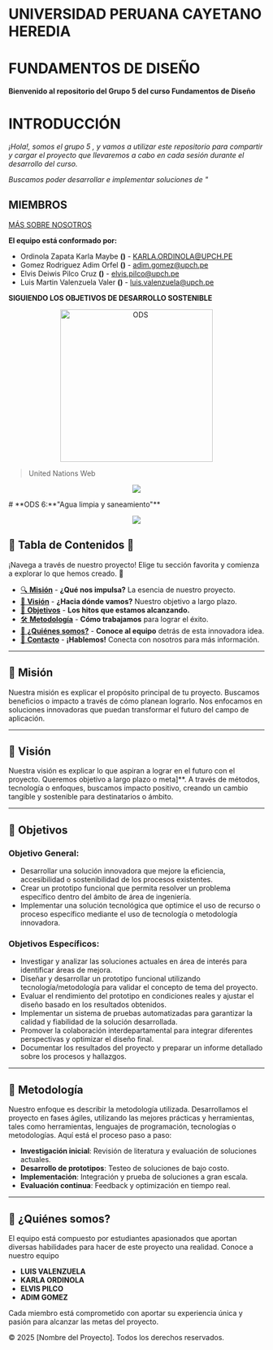 # **UNIVERSIDAD PERUANA CAYETANO HEREDIA**
# **FUNDAMENTOS DE DISEÑO**

**Bienvenido al repositorio del Grupo 5 del curso Fundamentos de Diseño**
# **INTRODUCCIÓN**
*¡Hola!, somos el grupo 5 , y vamos a utilizar este repositorio para compartir y cargar el proyecto que llevaremos a cabo en cada sesión durante el desarrollo del curso.*

*Buscamos poder desarrollar e implementar soluciones de "*

## **MIEMBROS**
[MÁS SOBRE NOSOTROS](https://github.com/luisvalenzuela25/grupo5/blob/main/ENTREGABLES/01.Sobre_Nosotros.md)

**El equipo está conformado por:**
- Ordinola Zapata Karla Maybe  **()** - KARLA.ORDINOLA@UPCH.PE
- Gomez Rodriguez Adim Orfel  **()** - adim.gomez@upch.pe
- Elvis Deiwis Pilco Cruz **()** - elvis.pilco@upch.pe 
- Luis Martin Valenzuela Valer **()** - luis.valenzuela@upch.pe

**SIGUIENDO LOS OBJETIVOS DE DESARROLLO SOSTENIBLE**
<p align = "center">
  <img src="https://encrypted-tbn0.gstatic.com/images?q=tbn:ANd9GcSkZfYhaif7VptVizsU6CACe-C7H1mkTZN1HQ&s" alt="ODS" width="300px" />
  
>United Nations Web
<p align= "center">
   <img src=/>
</p>
# **ODS 6:**"Agua limpia y saneamiento"**
<p align="center">
  <img src=https://encrypted-tbn0.gstatic.com/images?q=tbn:ANd9GcSkZfYhaif7VptVizsU6CACe-C7H1mkTZN1HQ&s>
</p>



## 📑 **Tabla de Contenidos** 📑

¡Navega a través de nuestro proyecto! Elige tu sección favorita y comienza a explorar lo que hemos creado. 🚀

- [🔍 **Misión**](#mision) - **¿Qué nos impulsa?** La esencia de nuestro proyecto.
- [🎯 **Visión**](#vision) - **¿Hacia dónde vamos?** Nuestro objetivo a largo plazo.
- [🚀 **Objetivos**](#objetivos) - **Los hitos que estamos alcanzando.**
- [🛠️ **Metodología**](#metodologia) - **Cómo trabajamos** para lograr el éxito.
- [👥 **¿Quiénes somos?**](#quienes-somos) - **Conoce al equipo** detrás de esta innovadora idea.
- [💬 **Contacto**](#contacto) - **¡Hablemos!** Conecta con nosotros para más información.

---

## 🚀 **Misión**

Nuestra misión es explicar el propósito principal de tu proyecto. Buscamos beneficios o impacto a través de cómo planean lograrlo. Nos enfocamos en soluciones innovadoras que puedan transformar el futuro del campo de aplicación.

---

## 🌱 **Visión**

Nuestra visión es explicar lo que aspiran a lograr en el futuro con el proyecto. Queremos objetivo a largo plazo o meta]**. A través de métodos, tecnología o enfoques, buscamos impacto positivo, creando un cambio tangible y sostenible para destinatarios o ámbito.

---

## 🎯 **Objetivos**

### **Objetivo General:**

- Desarrollar una solución innovadora  que mejore la eficiencia, accesibilidad o sostenibilidad de los procesos existentes.
- Crear un prototipo funcional que permita resolver un problema específico dentro del ámbito de área de ingeniería.
- Implementar una solución tecnológica que optimice el uso de recurso o proceso específico mediante el uso de tecnología o metodología innovadora.

### **Objetivos Específicos:**

- Investigar y analizar las soluciones actuales en área de interés para identificar áreas de mejora.
- Diseñar y desarrollar un prototipo funcional utilizando tecnología/metodología para validar el concepto de tema del proyecto.
- Evaluar el rendimiento del prototipo en condiciones reales y ajustar el diseño basado en los resultados obtenidos.
- Implementar un sistema de pruebas automatizadas para garantizar la calidad y fiabilidad de la solución desarrollada.
- Promover la colaboración interdepartamental para integrar diferentes perspectivas y optimizar el diseño final.
- Documentar los resultados del proyecto y preparar un informe detallado sobre los procesos y hallazgos.


---

## 🔧 **Metodología**

Nuestro enfoque es describir la metodología utilizada. Desarrollamos el proyecto en fases ágiles, utilizando las mejores prácticas y herramientas, tales como herramientas, lenguajes de programación, tecnologías o metodologías. Aquí está el proceso paso a paso:

- **Investigación inicial**: Revisión de literatura y evaluación de soluciones actuales.
- **Desarrollo de prototipos**: Testeo de soluciones de bajo costo.
- **Implementación**: Integración y prueba de soluciones a gran escala.
- **Evaluación continua**: Feedback y optimización en tiempo real.

---

## 👥 **¿Quiénes somos?**

El equipo  está compuesto por estudiantes apasionados que aportan diversas habilidades para hacer de este proyecto una realidad. Conoce a nuestro equipo

- **LUIS VALENZUELA** 
- **KARLA ORDINOLA** 
- **ELVIS PILCO**
- **ADIM GOMEZ**

Cada miembro está comprometido con aportar su experiencia única y pasión para alcanzar las metas del proyecto.

<footer>
  <p>&copy; 2025 [Nombre del Proyecto]. Todos los derechos reservados.</p>
</footer>

</body>
</html>
